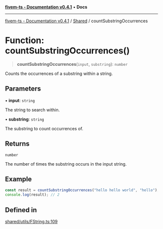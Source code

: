 [**fivem-ts - Documentation v0.4.1**](../../../README.md) • **Docs**

***

[fivem-ts - Documentation v0.4.1](../../../README.md) / [Shared](../README.md) / countSubstringOccurrences

# Function: countSubstringOccurrences()

> **countSubstringOccurrences**(`input`, `substring`): `number`

Counts the occurrences of a substring within a string.

## Parameters

• **input**: `string`

The string to search within.

• **substring**: `string`

The substring to count occurrences of.

## Returns

`number`

The number of times the substring occurs in the input string.

## Example

```ts
const result = countSubstringOccurrences("hello hello world", "hello");
console.log(result); // 2
```

## Defined in

[shared/utils/FString.ts:109](https://github.com/Purpose-Dev/fivem-ts/blob/af9f57481b70813a163451854c2103aaaed13195/src/shared/utils/FString.ts#L109)
